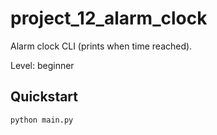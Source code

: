 # project_12_alarm_clock

Alarm clock CLI (prints when time reached).

Level: beginner

## Quickstart

```bash
python main.py
```
